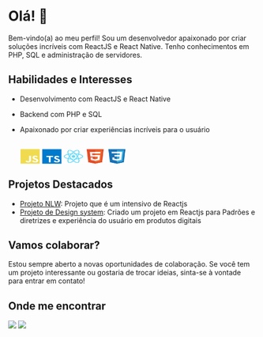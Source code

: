 # Olá! 👋

Bem-vindo(a) ao meu perfil! Sou um desenvolvedor apaixonado por criar soluções incríveis com ReactJS e React Native. Tenho conhecimentos em PHP, SQL e administração de servidores. 

## Habilidades e Interesses

- Desenvolvimento com ReactJS e React Native
- Backend com PHP e SQL
- Apaixonado por criar experiências incríveis para o usuário

  <div style="display: inline_block"><br>
  <img align="center" alt="Rafa-Js" height="30" width="40" src="https://raw.githubusercontent.com/devicons/devicon/master/icons/javascript/javascript-plain.svg">
  <img align="center" alt="Rafa-Ts" height="30" width="40" src="https://raw.githubusercontent.com/devicons/devicon/master/icons/typescript/typescript-plain.svg">
  <img align="center" alt="Rafa-React" height="30" width="40" src="https://raw.githubusercontent.com/devicons/devicon/master/icons/react/react-original.svg">
  <img align="center" alt="Rafa-HTML" height="30" width="40" src="https://raw.githubusercontent.com/devicons/devicon/master/icons/html5/html5-original.svg">
  <img align="center" alt="Rafa-CSS" height="30" width="40" src="https://raw.githubusercontent.com/devicons/devicon/master/icons/css3/css3-original.svg">
</div>

## Projetos Destacados

- [Projeto NLW](https://github.com/andrecesarlino/NLWSpacetimeWeb): Projeto que é um intensivo de Reactjs
- [Projeto de Design system](https://github.com/andrecesarlino/designSystem): Criado um projeto em Reactjs para Padrões e diretrizes e experiência do usuário em produtos digitais
  
## Vamos colaborar?

Estou sempre aberto a novas oportunidades de colaboração. Se você tem um projeto interessante ou gostaria de trocar ideias, sinta-se à vontade para entrar em contato!

## Onde me encontrar

  <div> 
  <a href = "mailto:andreclino@gmail.com"><img src="https://img.shields.io/badge/-Gmail-%23333?style=for-the-badge&logo=gmail&logoColor=white" target="_blank"></a>
  <a href="www.linkedin.com/in/andre-cesar-l-050a42b3" target="_blank"><img src="https://img.shields.io/badge/-LinkedIn-%230077B5?style=for-the-badge&logo=linkedin&logoColor=white" target="_blank"></a> 
  
</div>
